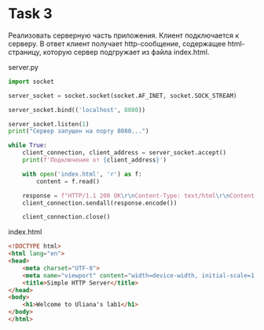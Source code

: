 # Task 3

Реализовать серверную часть приложения. Клиент подключается к серверу. В ответ
клиент получает http-сообщение, содержащее html-страницу, которую сервер
подгружает из файла index.html.

server.py
```python
import socket

server_socket = socket.socket(socket.AF_INET, socket.SOCK_STREAM)

server_socket.bind(('localhost', 8080))

server_socket.listen(1)
print("Сервер запущен на порту 8080...")

while True:
    client_connection, client_address = server_socket.accept()
    print(f'Подключение от {client_address}')

    with open('index.html', 'r') as f:
        content = f.read()

    response = f"HTTP/1.1 200 OK\r\nContent-Type: text/html\r\nContent-Length: {len(content)}\r\n\r\n{content}"
    client_connection.sendall(response.encode())

    client_connection.close()

```
index.html
```html
<!DOCTYPE html>
<html lang="en">
<head>
    <meta charset="UTF-8">
    <meta name="viewport" content="width=device-width, initial-scale=1.0">
    <title>Simple HTTP Server</title>
</head>
<body>
    <h1>Welcome to Uliana's lab1</h1>
</body>
</html>

```
